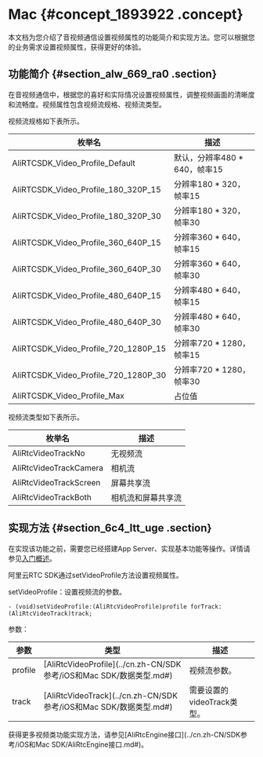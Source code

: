 # Mac {#concept_1893922 .concept}

本文档为您介绍了音视频通信设置视频属性的功能简介和实现方法。您可以根据您的业务需求设置视频属性，获得更好的体验。

## 功能简介 {#section_alw_669_ra0 .section}

在音视频通信中，根据您的喜好和实际情况设置视频属性，调整视频画面的清晰度和流畅度。视频属性包含视频流规格、视频流类型。

视频流规格如下表所示。

|枚举名|描述|
|---|--|
|AliRTCSDK\_Video\_Profile\_Default|默认，分辨率480 \* 640，帧率15|
|AliRTCSDK\_Video\_Profile\_180\_320P\_15|分辨率180 \* 320，帧率15|
|AliRTCSDK\_Video\_Profile\_180\_320P\_30|分辨率180 \* 320，帧率30|
|AliRTCSDK\_Video\_Profile\_360\_640P\_15|分辨率360 \* 640，帧率15|
|AliRTCSDK\_Video\_Profile\_360\_640P\_30|分辨率360 \* 640，帧率30|
|AliRTCSDK\_Video\_Profile\_480\_640P\_15|分辨率480 \* 640，帧率15|
|AliRTCSDK\_Video\_Profile\_480\_640P\_30|分辨率480 \* 640，帧率30|
|AliRTCSDK\_Video\_Profile\_720\_1280P\_15|分辨率720 \* 1280，帧率15|
|AliRTCSDK\_Video\_Profile\_720\_1280P\_30|分辨率720 \* 1280，帧率30|
|AliRTCSDK\_Video\_Profile\_Max|占位值|

视频流类型如下表所示。

|枚举名|描述|
|---|--|
|AliRtcVideoTrackNo|无视频流|
|AliRtcVideoTrackCamera|相机流|
|AliRtcVideoTrackScreen|屏幕共享流|
|AliRtcVideoTrackBoth|相机流和屏幕共享流|

## 实现方法 {#section_6c4_ltt_uge .section}

在实现该功能之前，需要您已经搭建App Server、实现基本功能等操作。详情请参见[入门概述](../cn.zh-CN/快速入门/入门概述.md#)。

阿里云RTC SDK通过setVideoProfile方法设置视频属性。

setVideoProfile：设置视频流的参数。

``` {#codeblock_cxl_tkp_4vs .lanuage-c}
- (void)setVideoProfile:(AliRtcVideoProfile)profile forTrack:(AliRtcVideoTrack)track;
```

参数：

|参数|类型|描述|
|--|--|--|
|profile|[AliRtcVideoProfile](../cn.zh-CN/SDK参考/iOS和Mac SDK/数据类型.md#)|视频流参数。|
|track|[AliRtcVideoTrack](../cn.zh-CN/SDK参考/iOS和Mac SDK/数据类型.md#)|需要设置的videoTrack类型。|

获得更多视频类功能实现方法，请参见[AliRtcEngine接口](../cn.zh-CN/SDK参考/iOS和Mac SDK/AliRtcEngine接口.md#)。


